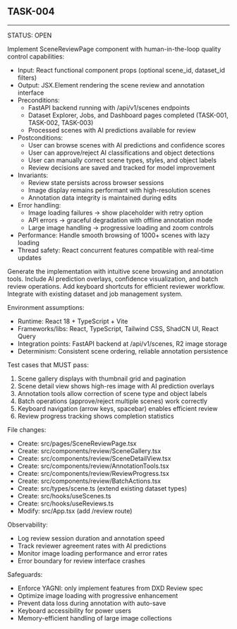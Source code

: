 ## TASK-004
---
STATUS: OPEN

Implement SceneReviewPage component with human-in-the-loop quality control capabilities:
- Input: React functional component props (optional scene_id, dataset_id filters)
- Output: JSX.Element rendering the scene review and annotation interface
- Preconditions:
  - FastAPI backend running with /api/v1/scenes endpoints
  - Dataset Explorer, Jobs, and Dashboard pages completed (TASK-001, TASK-002, TASK-003)
  - Processed scenes with AI predictions available for review
- Postconditions:
  - User can browse scenes with AI predictions and confidence scores
  - User can approve/reject AI classifications and object detections
  - User can manually correct scene types, styles, and object labels
  - Review decisions are saved and tracked for model improvement
- Invariants:
  - Review state persists across browser sessions
  - Image display remains performant with high-resolution scenes
  - Annotation data integrity is maintained during edits
- Error handling:
  - Image loading failures → show placeholder with retry option
  - API errors → graceful degradation with offline annotation mode
  - Large image handling → progressive loading and zoom controls
- Performance: Handle smooth browsing of 1000+ scenes with lazy loading
- Thread safety: React concurrent features compatible with real-time updates

Generate the implementation with intuitive scene browsing and annotation tools.
Include AI prediction overlays, confidence visualization, and batch review operations.
Add keyboard shortcuts for efficient reviewer workflow.
Integrate with existing dataset and job management system.

Environment assumptions:
- Runtime: React 18 + TypeScript + Vite
- Frameworks/libs: React, TypeScript, Tailwind CSS, ShadCN UI, React Query
- Integration points: FastAPI backend at /api/v1/scenes, R2 image storage
- Determinism: Consistent scene ordering, reliable annotation persistence

Test cases that MUST pass:
1. Scene gallery displays with thumbnail grid and pagination
2. Scene detail view shows high-res image with AI prediction overlays
3. Annotation tools allow correction of scene type and object labels
4. Batch operations (approve/reject multiple scenes) work correctly
5. Keyboard navigation (arrow keys, spacebar) enables efficient review
6. Review progress tracking shows completion statistics

File changes:
- Create: src/pages/SceneReviewPage.tsx
- Create: src/components/review/SceneGallery.tsx
- Create: src/components/review/SceneDetailView.tsx
- Create: src/components/review/AnnotationTools.tsx
- Create: src/components/review/ReviewProgress.tsx
- Create: src/components/review/BatchActions.tsx
- Create: src/types/scene.ts (extend existing dataset types)
- Create: src/hooks/useScenes.ts
- Create: src/hooks/useReviews.ts
- Modify: src/App.tsx (add /review route)

Observability:
- Log review session duration and annotation speed
- Track reviewer agreement rates with AI predictions
- Monitor image loading performance and error rates
- Error boundary for review interface crashes

Safeguards:
- Enforce YAGNI: only implement features from DXD Review spec
- Optimize image loading with progressive enhancement
- Prevent data loss during annotation with auto-save
- Keyboard accessibility for power users
- Memory-efficient handling of large image collections